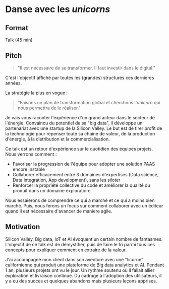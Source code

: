 # Danse avec les _unicorns_

## Format

Talk (45 min)

## Pitch

> "Il est nécessaire de se transformer. Il faut investir dans le digital."

C'est l'objectif affiché par toutes les (grandes) structures ces dernières années.

La stratégie la plus en vogue&nbsp;:

> "Faisons un plan de transformation global et cherchons l'_unicorn_ qui nous permettra de le réaliser."

Je vais vous raconter l'expérience d'un grand acteur dans le secteur de l'énergie. Convaincu du potentiel de sa "big data", il développe un partenariat avec une startup de la Silicon Valley. Le but est de tirer profit de la technologie pour repenser toute sa chaine de valeur, de la production d'énergie, à la distribution et la commercialisation.

Ce talk est un retour d'expérience sur le quotidien des équipes projets. Nous verrons comment&nbsp;:

- Favoriser la progression de l'équipe pour adopter une solution PAAS encore instable
- Collaborer efficacement entre 3 domaines d'expertises (Data science, Data integration, App development), sans les siloter
- Renforcer la propriété collective du code et améliorer la qualité du produit dans un domaine exploratoire

Nous essaierons de comprendre ce qui a marché et ce qui a moins bien marché.
Puis, nous ferons un focus sur comment collaborer avec un éditeur quand il est nécessaire d'avancer de manière agile.

## Motivation

Silicon Valley, Big data, IoT et AI évoquent un certain nombre de fantasmes.
L'objectif de ce talk est de démystifier, puis de faire le tri parmi tous ces concepts pour expliquer comment en extraire de la valeur.

J'ai accompagné mon client dans son aventure avec une "licorne" californienne qui produit une plateforme de Big data analytics et AI.
Pendant 1 an, plusieurs projets ont vu le jour. 
Un rythme soutenu où il fallait allier exploration et livraison continue.
Du cadrage à l'adoption des utilisateurs, il y a eu des succès et quelques abandons mais plusieurs leçons apprises.